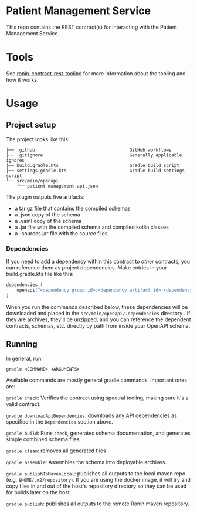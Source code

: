 # Patient Management Service

This repo contains the REST contract(s) for interacting with the Patient Management Service.

# Tools

See [ronin-contract-rest-tooling](https://github.com/projectronin/ronin-gradle/blob/main/gradle-plugins/ronin-contract-openapi-plugin) for more information about the tooling and how it works.

# Usage

## Project setup

The project looks like this:

```
├── .github                                    GitHub workflows
├── .gitignore                                 Generally applicable ignores
├── build.gradle.kts                           Gradle build script
├── settings.gradle.kts                        Gradle build settings script
└── src/main/openapi
    └── patient-management-api.json
```

The plugin outputs five artifacts:
- a tar.gz file that contains the compiled schemas
- a .json copy of the schema
- a .yaml copy of the schema
- a .jar file with the compiled schema and compiled kotlin classes
- a -sources.jar file with the source files

### Dependencies

If you need to add a dependency within this contract to _other_ contracts, you can reference them as project dependencies.  Make entries in your build.gradle.kts file like this:

```kotlin
dependencies {
    openapi("<dependency group id>:<dependency artifact id>:<dependency version>")
}
```

When you run the commands described below, these dependencies will be downloaded and placed in the `src/main/openapi/.dependencies` directory .  If they
are archives, they'll be unzipped, and you can reference the dependent contracts, schemas, etc. directly by path from inside your OpenAPI schema.

## Running

In general, run:

`gradle <COMMAND> <ARGUMENTS>`

Available commands are mostly general gradle commands.  Important ones are:

`gradle check`: Verifies the contract using spectral tooling, making sure it's a valid contract.

`gradle downloadApiDependencies`: downloads any API dependencies as specified in the `Dependencies` section above.

`gradle build`: Runs `check`, generates schema documentation, and generates simple combined schema files.

`gradle clean`: removes all generated files

`gradle assemble`: Assembles the schema into deployable archives.

`gradle publishToMavenLocal`: publishes all outputs to the local maven repo (e.g. `$HOME/.m2/repository`).  If you are using the docker image, it will try and
copy files in and out of the host's repository directory so they can be used for builds later on the host.

`gradle publish`: publishes all outputs to the remote Ronin maven repository.
